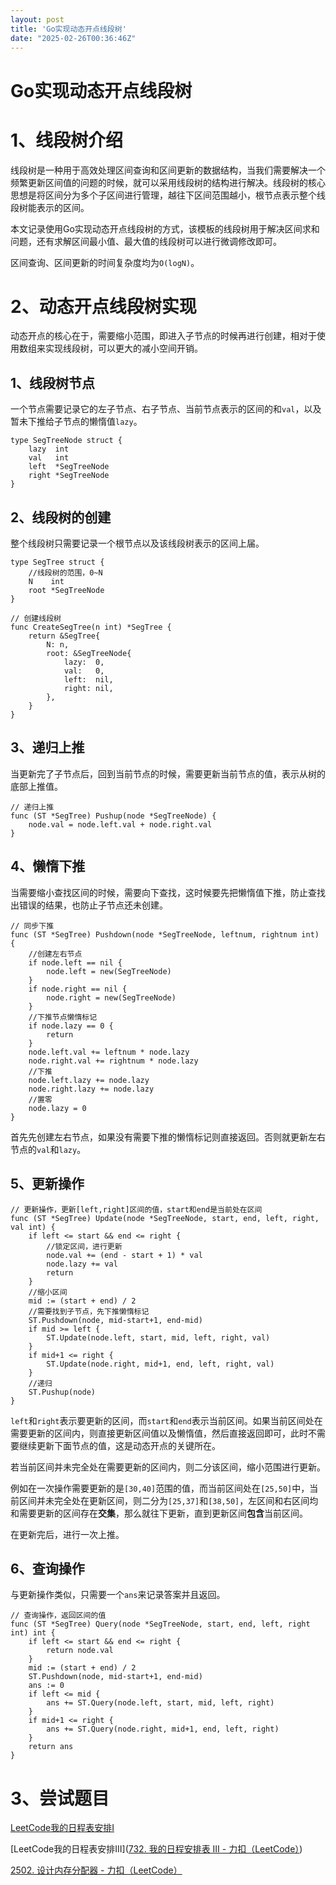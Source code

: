 ```yaml
---
layout: post
title: 'Go实现动态开点线段树'
date: "2025-02-26T00:36:46Z"
---
```

Go实现动态开点线段树
===========

1、线段树介绍
=======

线段树是一种用于高效处理区间查询和区间更新的数据结构，当我们需要解决一个频繁更新区间值的问题的时候，就可以采用线段树的结构进行解决。线段树的核心思想是将区间分为多个子区间进行管理，越往下区间范围越小，根节点表示整个线段树能表示的区间。

本文记录使用Go实现动态开点线段树的方式，该模板的线段树用于解决区间求和问题，还有求解区间最小值、最大值的线段树可以进行微调修改即可。

区间查询、区间更新的时间复杂度均为`O(logN)`。

2、动态开点线段树实现
===========

动态开点的核心在于，需要缩小范围，即进入子节点的时候再进行创建，相对于使用数组来实现线段树，可以更大的减小空间开销。

1、线段树节点
-------

一个节点需要记录它的左子节点、右子节点、当前节点表示的区间的和`val`，以及暂未下推给子节点的懒惰值`lazy`。

    type SegTreeNode struct {
    	lazy  int
    	val   int
    	left  *SegTreeNode
    	right *SegTreeNode
    }
    

2、线段树的创建
--------

整个线段树只需要记录一个根节点以及该线段树表示的区间上届。

    type SegTree struct {
    	//线段树的范围，0~N
    	N    int
    	root *SegTreeNode
    }
    
    // 创建线段树
    func CreateSegTree(n int) *SegTree {
    	return &SegTree{
    		N: n,
    		root: &SegTreeNode{
    			lazy:  0,
    			val:   0,
    			left:  nil,
    			right: nil,
    		},
    	}
    }
    

3、递归上推
------

当更新完了子节点后，回到当前节点的时候，需要更新当前节点的值，表示从树的底部上推值。

    // 递归上推
    func (ST *SegTree) Pushup(node *SegTreeNode) {
    	node.val = node.left.val + node.right.val
    }
    

4、懒惰下推
------

当需要缩小查找区间的时候，需要向下查找，这时候要先把懒惰值下推，防止查找出错误的结果，也防止子节点还未创建。

    // 同步下推
    func (ST *SegTree) Pushdown(node *SegTreeNode, leftnum, rightnum int) {
    	//创建左右节点
    	if node.left == nil {
    		node.left = new(SegTreeNode)
    	}
    	if node.right == nil {
    		node.right = new(SegTreeNode)
    	}
    	//下推节点懒惰标记
    	if node.lazy == 0 {
    		return
    	}
    	node.left.val += leftnum * node.lazy
    	node.right.val += rightnum * node.lazy
    	//下推
    	node.left.lazy += node.lazy
    	node.right.lazy += node.lazy
    	//置零
    	node.lazy = 0
    }
    

首先先创建左右节点，如果没有需要下推的懒惰标记则直接返回。否则就更新左右节点的`val`和`lazy`。

5、更新操作
------

    // 更新操作，更新[left,right]区间的值，start和end是当前处在区间
    func (ST *SegTree) Update(node *SegTreeNode, start, end, left, right, val int) {
    	if left <= start && end <= right {
    		//锁定区间，进行更新
    		node.val += (end - start + 1) * val
    		node.lazy += val
    		return
    	}
    	//缩小区间
    	mid := (start + end) / 2
    	//需要找到子节点，先下推懒惰标记
    	ST.Pushdown(node, mid-start+1, end-mid)
    	if mid >= left {
    		ST.Update(node.left, start, mid, left, right, val)
    	}
    	if mid+1 <= right {
    		ST.Update(node.right, mid+1, end, left, right, val)
    	}
    	//递归
    	ST.Pushup(node)
    }
    

`left`和`right`表示要更新的区间，而`start`和`end`表示当前区间。如果当前区间处在需要更新的区间内，则直接更新区间值以及懒惰值，然后直接返回即可，此时不需要继续更新下面节点的值，这是动态开点的关键所在。

若当前区间并未完全处在需要更新的区间内，则二分该区间，缩小范围进行更新。

例如在一次操作需要更新的是`[30,40]`范围的值，而当前区间处在`[25,50]`中，当前区间并未完全处在更新区间，则二分为`[25,37]`和`[38,50]`，左区间和右区间均和需要更新的区间存在**交集**，那么就往下更新，直到更新区间**包含**当前区间。

在更新完后，进行一次上推。

6、查询操作
------

与更新操作类似，只需要一个`ans`来记录答案并且返回。

    // 查询操作，返回区间的值
    func (ST *SegTree) Query(node *SegTreeNode, start, end, left, right int) int {
    	if left <= start && end <= right {
    		return node.val
    	}
    	mid := (start + end) / 2
    	ST.Pushdown(node, mid-start+1, end-mid)
    	ans := 0
    	if left <= mid {
    		ans += ST.Query(node.left, start, mid, left, right)
    	}
    	if mid+1 <= right {
    		ans += ST.Query(node.right, mid+1, end, left, right)
    	}
    	return ans
    }
    

3、尝试题目
======

[LeetCode我的日程表安排I](https://leetcode.cn/problems/my-calendar-i/)

\[LeetCode我的日程表安排III\]([732\. 我的日程安排表 III - 力扣（LeetCode）](https://leetcode.cn/problems/my-calendar-iii/))

[2502\. 设计内存分配器 - 力扣（LeetCode）](https://leetcode.cn/problems/design-memory-allocator/?envType=daily-question&envId=2025-02-25)
